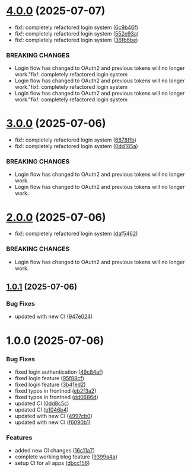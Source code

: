 # [4.0.0](https://github.com/sk00l/git-day15/compare/v3.0.0...v4.0.0) (2025-07-07)


* fix!: completely refactored login system ([6c9b46f](https://github.com/sk00l/git-day15/commit/6c9b46fb945c241f545a054f182abefa72ab1c32))
* fix!: completely refactored login system ([552e93a](https://github.com/sk00l/git-day15/commit/552e93a1bb7c39be0459e0e9cf92be869b5de282))
* fix!: completely refactored login system ([36fb6be](https://github.com/sk00l/git-day15/commit/36fb6be5ec9e209b374e797dda3c4fa017cd652e))


### BREAKING CHANGES

* Login flow has changed to OAuth2 and previous tokens will no longer work."fix!: completely refactored login system
* Login flow has changed to OAuth2 and previous tokens will no longer work."fix!: completely refactored login system
* Login flow has changed to OAuth2 and previous tokens will no longer work."fix!: completely refactored login system

# [3.0.0](https://github.com/sk00l/git-day15/compare/v2.0.0...v3.0.0) (2025-07-06)


* fix!: completely refactored login system ([6878ffb](https://github.com/sk00l/git-day15/commit/6878ffb61ea38ec9758e0c0013f626e5ed504703))
* fix!: completely refactored login system ([0dd185a](https://github.com/sk00l/git-day15/commit/0dd185add3f1bb94adcf5110bb00802cc0a265aa))


### BREAKING CHANGES

* Login flow has changed to OAuth2 and previous tokens will no longer work.
* Login flow has changed to OAuth2 and previous tokens will no longer work.

# [2.0.0](https://github.com/sk00l/git-day15/compare/v1.0.1...v2.0.0) (2025-07-06)


* fix!: completely refactored login system ([daf5462](https://github.com/sk00l/git-day15/commit/daf54625cde06719a598caab54577034d67187fe))


### BREAKING CHANGES

* Login flow has changed to OAuth2 and previous tokens will no longer work.

## [1.0.1](https://github.com/sk00l/git-day15/compare/v1.0.0...v1.0.1) (2025-07-06)


### Bug Fixes

* updated with new CI ([947e024](https://github.com/sk00l/git-day15/commit/947e024f157ae1f9a84156f6f410f35d97e4a0cf))

# 1.0.0 (2025-07-06)


### Bug Fixes

* fixed login authentication ([49c84af](https://github.com/sk00l/git-day15/commit/49c84af6ac2fe560c10c4f7fc844a7be15dc6320))
* fixed login feature ([95f88cf](https://github.com/sk00l/git-day15/commit/95f88cfe33b9055b85d358d6aaa45aada1796de4))
* fixed login feature ([3b41ed2](https://github.com/sk00l/git-day15/commit/3b41ed2226dc9ee6c5a6ac254fb5f386801ff634))
* fixed typos in frontned ([eb2f3a2](https://github.com/sk00l/git-day15/commit/eb2f3a2750575d094d1b000894b73673b6334424))
* fixed typos in frontned ([dd0686d](https://github.com/sk00l/git-day15/commit/dd0686d606bd68cf25fafc95ae2a205e6c25cce0))
* updated CI ([0dd8c5c](https://github.com/sk00l/git-day15/commit/0dd8c5cfd95fd07ee78c51a60ebac5ce2d380435))
* updated CI ([b1046b4](https://github.com/sk00l/git-day15/commit/b1046b4e16d475befd40b3ee105189ead7f355ab))
* updated with new CI ([4997cb0](https://github.com/sk00l/git-day15/commit/4997cb0c43166a224d99d9891d3c0f3c26abc677))
* updated with new CI ([f6090b1](https://github.com/sk00l/git-day15/commit/f6090b1dcdb915f437856354027a4068824c9c98))


### Features

* added new CI changes ([16c11a7](https://github.com/sk00l/git-day15/commit/16c11a77bf457e55f1d2ee2828f9619aee425d09))
* complete working blog feature ([9399a4a](https://github.com/sk00l/git-day15/commit/9399a4afe499c4957fe1b246d4c536c0874491f1))
* setup CI for all apps ([dbcc156](https://github.com/sk00l/git-day15/commit/dbcc15677c45508a322d03eeae3f4bab7c7b5daa))
